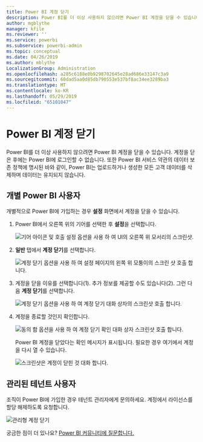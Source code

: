 ```yaml
---
title: Power BI 계정 닫기
description: Power BI를 더 이상 사용하지 않으려면 Power BI 계정을 닫을 수 있습니다.
author: mgblythe
manager: kfile
ms.reviewer: ''
ms.service: powerbi
ms.subservice: powerbi-admin
ms.topic: conceptual
ms.date: 04/26/2019
ms.author: mblythe
LocalizationGroup: Administration
ms.openlocfilehash: a285c6188e8b9298702645e28ad686e33147c3a9
ms.sourcegitcommit: 60dad5aa0d85db790553e537bf8ac34ee3289ba3
ms.translationtype: MT
ms.contentlocale: ko-KR
ms.lasthandoff: 05/29/2019
ms.locfileid: "65101047"
---
```

# <a name="close-your-power-bi-account"></a>Power BI 계정 닫기

Power BI를 더 이상 사용하지 않으려면 Power BI 계정을 닫을 수 있습니다. 계정을 닫은 후에는 Power BI에 로그인할 수 없습니다. 또한 Power BI 서비스 약관의 데이터 보존 정책에 명시된 바와 같이, Power BI는 업로드하거나 생성한 모든 고객 데이터를 삭제하며 데이터는 유지되지 않습니다.

## <a name="individual-power-bi-users"></a>개별 Power BI 사용자

개별적으로 Power BI에 가입하는 경우 **설정** 화면에서 계정을 닫을 수 있습니다.

1. Power BI에서 오른쪽 위의 기어를 선택한 후 **설정**을 선택합니다.

    ![기어 아이콘 및 호출 설정 옵션을 사용 하 여 UI의 오른쪽 위 모서리의 스크린샷.](media/service-admin-closing-your-account/close-account-settings.png)

1. **일반** 탭에서 **계정 닫기**를 선택합니다.

    ![계정 닫기 옵션을 사용 하 여 설정 페이지의 왼쪽 위 모퉁이의 스크린 샷 호출 합니다.](media/service-admin-closing-your-account/close-account-settings-2.png)

1. 계정을 닫을 이유를 선택합니다(1). 추가 정보를 제공할 수도 있습니다(2). 그런 다음 **계정 닫기**를 선택합니다.

    ![계정 닫기 옵션을 사용 하 여 계정 닫기 대화 상자의 스크린샷 호출 합니다.](media/service-admin-closing-your-account/close-account-settings-3.png)

1. 계정을 종료할 것인지 확인합니다.

    ![동의 함 옵션을 사용 하 여 계정 닫기 확인 대화 상자 스크린샷 호출 합니다.](media/service-admin-closing-your-account/close-account-settings-4.png)

    Power BI 계정을 닫았다는 확인 메시지가 표시됩니다. 필요한 경우 여기에서 계정을 다시 열 수 있습니다.	

    ![스크린샷은 계정이 닫힌 것 대화 합니다.](media/service-admin-closing-your-account/close-account-settings-5.png)

## <a name="managed-tenant-users"></a>관리된 테넌트 사용자

조직이 Power BI에 가입한 경우 테넌트 관리자에게 문의하세요. 계정에서 라이선스를 할당 해제하도록 요청합니다.

![관리형 계정 닫기](media/service-admin-closing-your-account/close-account-managed.png)

궁금한 점이 더 있나요? [Power BI 커뮤니티에 질문합니다.](http://community.powerbi.com/)

